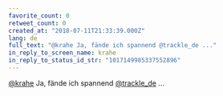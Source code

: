 ```yaml
---
favorite_count: 0
retweet_count: 0
created_at: "2018-07-11T21:33:39.000Z"
lang: de
full_text: "@krahe Ja, fände ich spannend @trackle_de ..."
in_reply_to_screen_name: krahe
in_reply_to_status_id_str: "1017149985337552896"
---
```


[@krahe](https://twitter.com/krahe) Ja, fände ich spannend
[@trackle_de](https://twitter.com/trackle_de) ...
